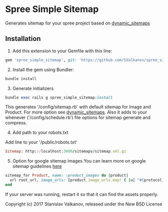 Spree Simple Sitemap
==================

Generates sitemap for your spree project based on [dynamic_sitemaps](https://github.com/lassebunk/dynamic_sitemaps)

## Installation

1. Add this extension to your Gemfile with this line:
  ```ruby
  gem 'spree_simple_sitemap', git: 'https://github.com/SValkanov/spree_simple_sitemap', branch: '3-1-stable'
  ```

2. Install the gem using Bundler:
  ```ruby
  bundle install
  ```

3. Generate initializers
  ```ruby
  bundle exec rails g spree_simple_sitemap:install
  ```
  This generates '/config/sitemap.rb' with default sitemap for Image and Product. For more option see [dynamic_sitemaps](https://github.com/lassebunk/dynamic_sitemaps).
  Also it adds to your whenever ('/config/schedule.rb') file options for sitemap generate and compress.

4. Add path to your robots.txt

  Add line to your '/public/robots.txt'
  ```ruby
  Sitemap: http://localhost:3000/sitemaps/sitemap.xml.gz
  ```

5. Option for google sitemap images
  You can learn more on google sitemap guidelines [here](https://support.google.com/webmasters/answer/178636?hl=en)

  ```ruby
  sitemap_for Product, name: :product_images do |product|
    url root_url, image_urls: [product.image_urls.map! { |u| "#{protocol}://#{host}#{u}" }]
  end
  ```

  If your server was running, restart it so that it can find the assets properly.


Copyright (c) 2017 Stanislav Valkanov, released under the New BSD License
